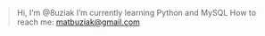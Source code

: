 > Hi, I’m @8uziak
> I’m currently learning Python and MySQL
> How to reach me: matbuziak@gmail.com

<!---
8uziak/8uziak is a ✨ special ✨ repository because its `README.md` (this file) appears on your GitHub profile.
You can click the Preview link to take a look at your changes.
--->
